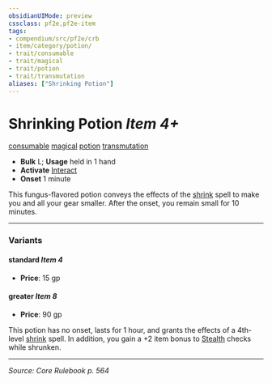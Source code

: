 ```yaml
---
obsidianUIMode: preview
cssclass: pf2e,pf2e-item
tags:
- compendium/src/pf2e/crb
- item/category/potion/
- trait/consumable
- trait/magical
- trait/potion
- trait/transmutation
aliases: ["Shrinking Potion"]
---
```

# Shrinking Potion *Item 4+*  
[consumable](consumable.md "Consumable Item Trait")  [magical](magical.md "Magical Item Trait")  [potion](potion.md "Potion Item Trait")  [transmutation](transmutation.md "Transmutation School Trait")  

- **Bulk** L; **Usage** held in 1 hand
- **Activate** [Interact](interact.md)
- **Onset** 1 minute

This fungus-flavored potion conveys the effects of the [shrink](shrink.md) spell to make you and all your gear smaller. After the onset, you remain small for 10 minutes.

---

### Variants

#### standard *Item 4*

- **Price**: 15 gp

#### greater *Item 8*

- **Price**: 90 gp

This potion has no onset, lasts for 1 hour, and grants the effects of a 4th-level [shrink](shrink.md) spell. In addition, you gain a +2 item bonus to [Stealth](skills.md#Stealth) checks while shrunken.

---
*Source: Core Rulebook p. 564*